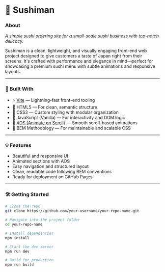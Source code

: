 # 🍣 Sushiman

### About  
*A simple sushi ordering site for a small-scale sushi business with top-notch delicacy.*

Sushiman is a clean, lightweight, and visually engaging front-end web project designed to give customers a taste of Japan right from their screens. It's crafted with performance and elegance in mind—perfect for showcasing a premium sushi menu with subtle animations and responsive layouts.

---

### 🚀 Built With  
- ⚡️ [Vite](https://vitejs.dev/) — Lightning-fast front-end tooling  
- 🎯 HTML5 — For clean, semantic structure  
- 🎨 CSS3 — Custom styling with modular organization  
- 🧠 JavaScript (Vanilla) — For interactivity and DOM logic  
- 🎢 [AOS (Animate on Scroll)](https://michalsnik.github.io/aos/) — Smooth scroll-based animations  
- 📐 BEM Methodology — For maintainable and scalable CSS

---

### 💡 Features  
- Beautiful and responsive UI  
- Animated sections with AOS  
- Easy navigation and structured layout  
- Clean, readable code following BEM conventions  
- Ready for deployment on GitHub Pages

---

### 🛠️ Getting Started

```bash
# Clone the repo
git clone https://github.com/your-username/your-repo-name.git

# Navigate into the project folder
cd your-repo-name

# Install dependencies
npm install

# Start the dev server
npm run dev

# Build for production
npm run build
